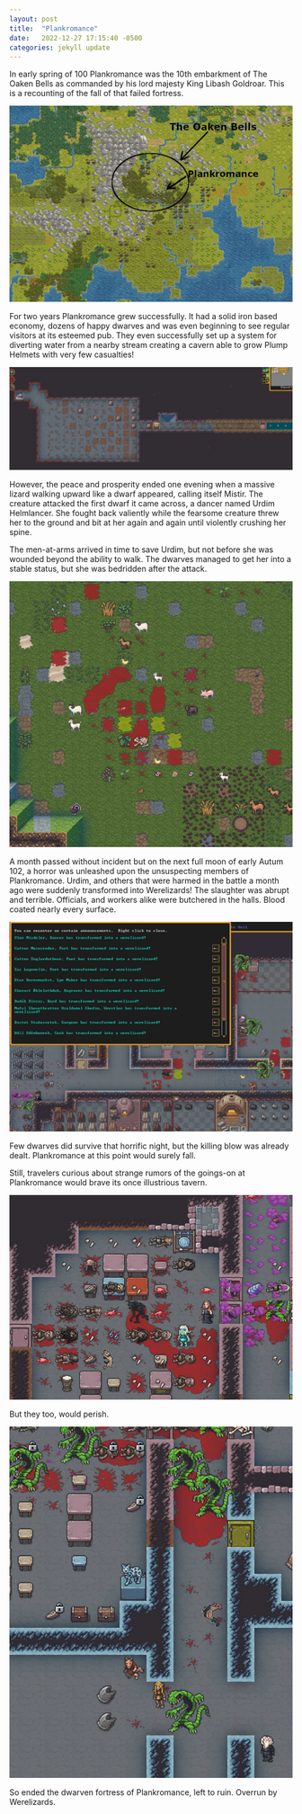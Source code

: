 ```yaml
---
layout: post
title:  "Plankromance"
date:   2022-12-27 17:15:40 -0500
categories: jekyll update
---
```


In early spring of 100 Plankromance was the 10th embarkment of The Oaken Bells as commanded by his lord majesty King Libash Goldroar. This is a recounting of the fall of that failed fortress.

![Location of Plankromance](img/2022-12-27/PlankromanceLocation.jpg)

For two years Plankromance grew successfully. It had a solid iron based economy, dozens of happy dwarves and was even beginning to see regular visitors at its esteemed pub. They even successfully set up a system for diverting water from a nearby stream creating a cavern able to grow Plump Helmets with very few casualties!

![Successful Mud!](img/2022-12-27/SuccessfulMud.jpg)

However, the peace and prosperity ended one evening when a massive lizard walking upward like a dwarf appeared, calling itself Mistir. The creature attacked the first dwarf it came across, a dancer named Urdim Helmlancer. She fought back valiently while the fearsome creature threw her to the ground and bit at her again and again until violently crushing her spine.

The men-at-arms arrived in time to save Urdim, but not before she was wounded beyond the ability to walk. The dwarves managed to get her into a stable status, but she was bedridden after the attack.

![Site of the lizard encounter](/img/2022-12-27/SiteOfBattle.jpg)

A month passed without incident but on the next full moon of early Autum 102, a horror was unleashed upon the unsuspecting members of Plankromance. Urdim, and others that were harmed in the battle a month ago were suddenly transformed into Werelizards! The slaughter was abrupt and terrible. Officials, and workers alike were butchered in the halls. Blood coated nearly every surface.

![Slaughter in the Hallways](/img/2022-12-27/HospitalSlaughter.jpg)

Few dwarves did survive that horrific night, but the killing blow was already dealt. Plankromance at this point would surely fall.

Still, travelers curious about strange rumors of the goings-on at Plankromance would brave its once illustrious tavern.

![Curious Minds](/img/2022-12-27/CuriousMinds.jpg)

But they too, would perish.

![Last Stand](/img/2022-12-27/LastStand.jpg)

So ended the dwarven fortress of Plankromance, left to ruin. Overrun by Werelizards.